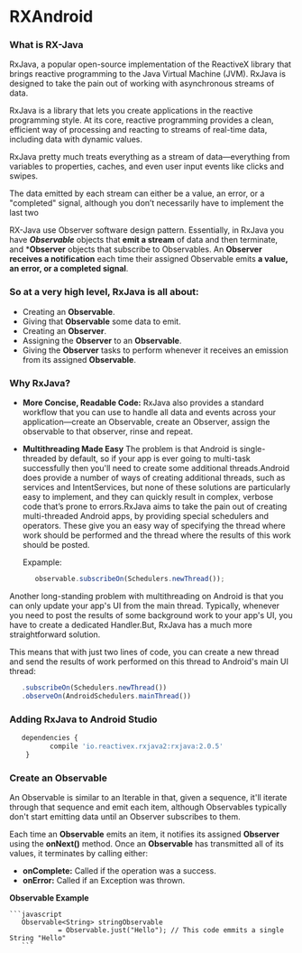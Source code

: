 # RXAndroid

### What is RX-Java
RxJava, a popular open-source implementation of the ReactiveX library that brings reactive programming to the Java Virtual Machine (JVM). RxJava is designed to take the pain out of working with asynchronous streams of data.

RxJava is a library that lets you create applications in the reactive programming style. At its core, reactive programming provides a clean, efficient way of processing and reacting to streams of real-time data, including data with dynamic values.

RxJava pretty much treats everything as a stream of data—everything from variables to properties, caches, and even user input events like clicks and swipes.

The data emitted by each stream can either be a value, an error, or a "completed" signal, although you don’t necessarily have to implement the last two

RX-Java use Observer software design pattern. Essentially, in RxJava you have ***Observable*** objects that **emit a stream** of data and then terminate, and ***Observer** objects that subscribe to Observables. An **Observer receives a notification** each time their assigned Observable emits **a value, an error, or a completed signal**.


### So at a very high level, RxJava is all about:

  * Creating an **Observable**.
  * Giving that **Observable** some data to emit.
  * Creating an **Observer**.
  * Assigning the **Observer** to an **Observable**.
  * Giving the **Observer** tasks to perform whenever it receives an emission from its assigned **Observable**.


### Why RxJava?
  * **More Concise, Readable Code:**
    RxJava also provides a standard workflow that you can use to handle all data and events across your application—create
    an Observable, create an Observer, assign the observable to that observer, rinse and repeat.
    
  * **Multithreading Made Easy**
    The problem is that Android is single-threaded by default, so if your app is ever going to multi-task successfully then
    you'll need to create some additional threads.Android does provide a number of ways of creating additional threads, such
    as services and IntentServices, but none of these solutions are particularly easy to implement, and they can quickly
    result in complex, verbose code that’s prone to errors.RxJava aims to take the pain out of creating multi-threaded
    Android apps, by providing special schedulers and operators. These give you an easy way of specifying the thread where
    work should be performed and the thread where the results of this work should be posted.
   
    Expample:
    ```javascript 
       observable.subscribeOn(Schedulers.newThread());
    ```
   Another long-standing problem with multithreading on Android is that you can only update your app's UI from the main
   thread. Typically, whenever you need to post the results of some background work to your app's UI, you have to create a
   dedicated Handler.But, RxJava has a much more straightforward solution.

   This means that with just two lines of code, you can create a new thread and send the results of work performed on this
   thread to Android's main UI thread:
   ```javascript    
      .subscribeOn(Schedulers.newThread())
      .observeOn(AndroidSchedulers.mainThread())
   ```
      
 ### Adding RxJava to Android Studio
   ```javascript    
      dependencies {
             compile 'io.reactivex.rxjava2:rxjava:2.0.5'
       } 
   ```
### Create an Observable
An Observable is similar to an Iterable in that, given a sequence, it'll iterate through that sequence and emit each item, although Observables typically don't start emitting data until an Observer subscribes to them.

Each time an **Observable** emits an item, it notifies its assigned **Observer** using the **onNext()** method. Once an **Observable** has transmitted all of its values, it terminates by calling either:

  * **onComplete:** Called if the operation was a success.
  * **onError:** Called if an Exception was thrown.

**Observable Example**

    ```javascript  
       Observable<String> stringObservable
                = Observable.just("Hello"); // This code emmits a single String "Hello"
       ```

